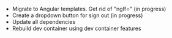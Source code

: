 - Migrate to Angular templates. Get rid of "ngIf=" (in progress)
- Create a dropdown button for sign out (in progress)
- Update all dependencies
- Rebuild dev container using dev container features
